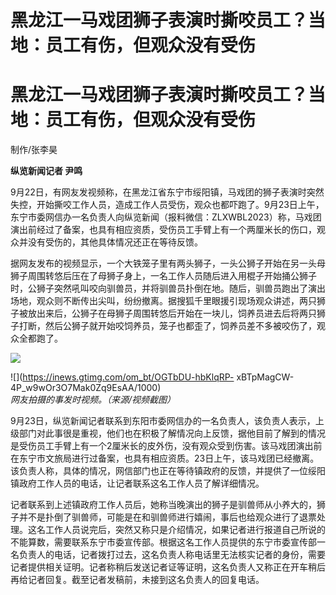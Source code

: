 # 黑龙江一马戏团狮子表演时撕咬员工？当地：员工有伤，但观众没有受伤

# 黑龙江一马戏团狮子表演时撕咬员工？当地：员工有伤，但观众没有受伤

制作/张李昊

**纵览新闻记者 尹鸣**

9月22日，有网友发视频称，在黑龙江省东宁市绥阳镇，马戏团的狮子表演时突然失控，开始撕咬工作人员，造成工作人员受伤，观众也都吓跑了。9月23日上午，东宁市委网信办一名负责人向纵览新闻（报料微信：ZLXWBL2023）称，马戏团演出前经过了备案，也具有相应资质，受伤员工手臂上有一个两厘米长的伤口，观众并没有受伤的，其他具体情况还正在等待反馈。

据网友发布的视频显示，一个大铁笼子里有两头狮子，一头公狮子开始在另一头母狮子周围转悠后压在了母狮子身上，一名工作人员随后进入用棍子开始捅公狮子时，公狮子突然吼叫咬向驯兽员，并将驯兽员扑倒在地。随后，驯兽员跑出了演出场地，观众则不断传出尖叫，纷纷撤离。据搜狐千里眼援引现场观众讲述，两只狮子被放出来后，公狮子在母狮子周围转悠后开始在一块儿，饲养员进去后将两只狮子打断，然后公狮子就开始咬饲养员，笼子也都歪了，饲养员差不多被咬伤了，观众全都跑了。

![](https://inews.gtimg.com/om_bt/OlVDQRY8OxVmVsFAYYZcx6lxkaSQGAbbzdTXx29Ot3IOMAA/1000)

![](https://inews.gtimg.com/om_bt/OGTbDU-hbKlqRP-
xBTpMagCW-4P_w9wOr3O7Mak0Zq9EsAA/1000) _网友拍摄的事发时视频。（来源/视频截图）_

9月23日，纵览新闻记者联系到东阳市委网信办的一名负责人，该负责人表示，上级部门对此事很是重视，他们也在积极了解情况向上反馈，据他目前了解到的情况是受伤员工手臂上有一个2厘米长的皮外伤，没有观众受到伤害。该马戏团演出前在东宁市文旅局进行过备案，也具有相应资质。23日上午，该马戏团已经撤离。该负责人称，具体的情况，网信部门也正在等待镇政府的反馈，并提供了一位绥阳镇政府工作人员的电话，让记者联系这名工作人员了解详细情况。

记者联系到上述镇政府工作人员后，她称当晚演出的狮子是驯兽师从小养大的，狮子并不是扑倒了驯兽师，可能是在和驯兽师进行嬉闹，事后也给观众进行了退票处理。这名工作人员说完后，突然又称只是介绍情况，如果记者进行报道自己所说的不能算数，需要联系东宁市委宣传部。根据这名工作人员提供的东宁市委宣传部一名负责人的电话，记者拨打过去，这名负责人称电话里无法核实记者的身份，需要记者提供相关证明。记者称稍后发送记者证等证明，这名负责人又称正在开车稍后再给记者回复。截至记者发稿前，未接到这名负责人的回复电话。

